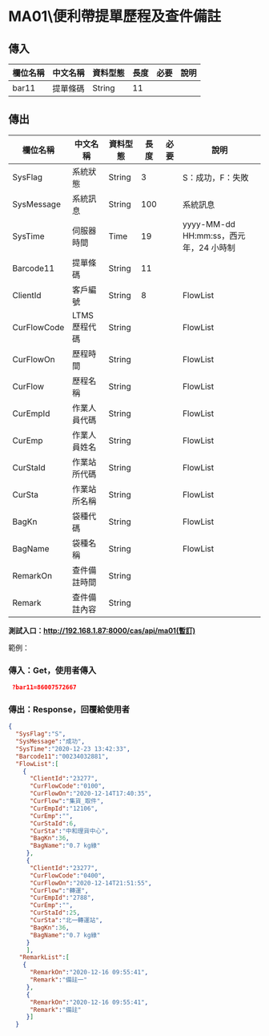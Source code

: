 # MA01\便利帶提單歷程及查件備註

## 傳入

| 欄位名稱 | 中文名稱     | 資料型態 | 長度 | 必要 | 說明 |
| -------- | ------------ | -------- | ---- | ---- | ---- |
| bar11   | 提單條碼 | String   | 11   |      |      |

## 傳出

| 欄位名稱              | 中文名稱         | 資料型態 | 長度 | 必要 | 說明                                |
| --------------------- | ---------------- | -------- | ---- | ---- | ----------------------------------- |
| SysFlag    | 系統狀態   | String   | 3    |      | S：成功，F：失敗                       |
| SysMessage | 系統訊息   | String   | 100  |      | 系統訊息                               |
| SysTime    | 伺服器時間 | Time     | 19   |      | yyyy-MM-dd HH:mm:ss，西元年，24 小時制 |
| Barcode11                | 提單條碼     | String   | 11   |      |                       |
| ClientId             | 客戶編號         | String   |  8  |      |      FlowList                               |
| CurFlowCode                 | LTMS歷程代碼         | String   |    |      |        FlowList                     |
| CurFlowOn                | 歷程時間 | String   |    |      |        FlowList             |
| CurFlow              | 歷程名稱         | String   |     |      |FlowList  |
| CurEmpId             | 作業人員代碼           | String   |    |      |   FlowList                     |
| CurEmp     | 作業人員姓名           | String   |    |      |       FlowList                |
| CurStaId          | 作業站所代碼             | String   |    |      |    FlowList           |
| CurSta             | 作業站所名稱               | String   |    |      |   FlowList                      |
| BagKn             | 袋種代碼               | String   |    |      |      FlowList                   |
| BagName             | 袋種名稱               | String   |    |      |       FlowList                  |
| RemarkOn             | 查件備註時間               | String   |    |      |                         |
| Remark             | 查件備註內容               | String   |    |      |                         |

**測試入口：http://192.168.1.87:8000/cas/api/ma01(暫訂)**

範例：

### 傳入：Get，使用者傳入

```json
 ?bar11=86007572667
```

### 傳出：Response，回覆給使用者

```json
{
  "SysFlag":"S",
  "SysMessage":"成功",
  "SysTime":"2020-12-23 13:42:33",
  "Barcode11":"00234032881",
  "FlowList":[
    {
      "ClientId":"23277",
      "CurFlowCode":"0100",
      "CurFlowOn":"2020-12-14T17:40:35",
      "CurFlow":"集貨_取件",
      "CurEmpId":"12106",
      "CurEmp":"",
      "CurStaId":6,
      "CurSta":"中和理貨中心",
      "BagKn":36,
      "BagName":"0.7 kg綠"
     },
     {
      "ClientId":"23277",
      "CurFlowCode":"0400",
      "CurFlowOn":"2020-12-14T21:51:55",
      "CurFlow":"轉運",
      "CurEmpId":"2788",
      "CurEmp":"",
      "CurStaId":25,
      "CurSta":"北一轉運站",
      "BagKn":36,
      "BagName":"0.7 kg綠"
     }
     ],
   "RemarkList":[
    {
      "RemarkOn":"2020-12-16 09:55:41",
      "Remark":"備註一"
     },
     {
      "RemarkOn":"2020-12-16 09:55:41",
      "Remark":"備註"
     }]
  }
```
